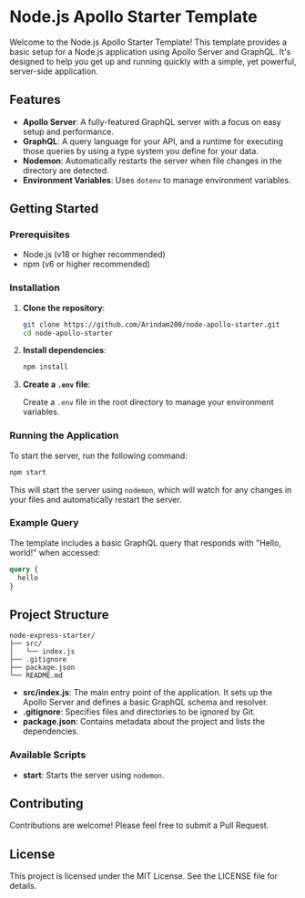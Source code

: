 # Node.js Apollo Starter Template

Welcome to the Node.js Apollo Starter Template! This template provides a basic setup for a Node.js application using Apollo Server and GraphQL. It's designed to help you get up and running quickly with a simple, yet powerful, server-side application.

## Features

- **Apollo Server**: A fully-featured GraphQL server with a focus on easy setup and performance.
- **GraphQL**: A query language for your API, and a runtime for executing those queries by using a type system you define for your data.
- **Nodemon**: Automatically restarts the server when file changes in the directory are detected.
- **Environment Variables**: Uses `dotenv` to manage environment variables.

## Getting Started

### Prerequisites

- Node.js (v18 or higher recommended)
- npm (v6 or higher recommended)

### Installation

1. **Clone the repository**:
    ```bash
    git clone https://github.com/Arindam200/node-apollo-starter.git
    cd node-apollo-starter
    ```

2. **Install dependencies**:
    ```bash
    npm install
    ```

3. **Create a `.env` file**:

    Create a `.env` file in the root directory to manage your environment variables.

### Running the Application

To start the server, run the following command:

```bash
npm start
```

This will start the server using `nodemon`, which will watch for any changes in your files and automatically restart the server.

### Example Query

The template includes a basic GraphQL query that responds with "Hello, world!" when accessed:

```graphql
query {
  hello
}
```

## Project Structure

```
node-express-starter/
├── src/
│   └── index.js
├── .gitignore
├── package.json
└── README.md
```

- **src/index.js**: The main entry point of the application. It sets up the Apollo Server and defines a basic GraphQL schema and resolver.
- **.gitignore**: Specifies files and directories to be ignored by Git.
- **package.json**: Contains metadata about the project and lists the dependencies.

### Available Scripts

- **start**: Starts the server using `nodemon`.

## Contributing

Contributions are welcome! Please feel free to submit a Pull Request.

## License

This project is licensed under the MIT License. See the LICENSE file for details.
